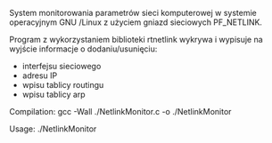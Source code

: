 System monitorowania parametrów sieci komputerowej 
w systemie operacyjnym GNU /Linux z użyciem gniazd sieciowych PF_NETLINK.

Program z wykorzystaniem biblioteki rtnetlink wykrywa i wypisuje na wyjście
informacje o dodaniu/usunięciu:
- interfejsu sieciowego
- adresu IP
- wpisu tablicy routingu
- wpisu tablicy arp


Compilation:  gcc -Wall ./NetlinkMonitor.c -o ./NetlinkMonitor

Usage:        ./NetlinkMonitor